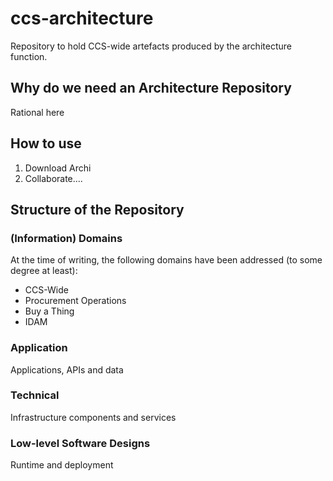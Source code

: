 # ccs-architecture
Repository to hold CCS-wide artefacts produced by the architecture function.  

## Why do we need an Architecture Repository
Rational here

## How to use
  1. Download Archi
  2. Collaborate....

## Structure of the Repository

### (Information) Domains
At the time of writing, the following domains have been addressed (to some degree at least):
  - CCS-Wide
  - Procurement Operations
  - Buy a Thing
  - IDAM

### Application
Applications, APIs and data

### Technical 
Infrastructure components and services

### Low-level Software Designs
Runtime and deployment
